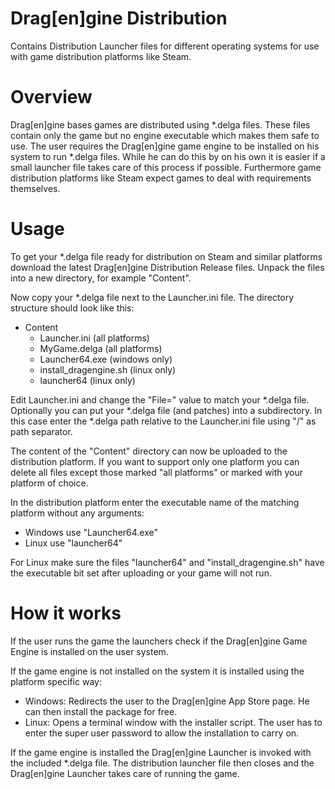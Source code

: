 # Drag[en]gine Distribution

Contains Distribution Launcher files for different operating systems for use
with game distribution platforms like Steam.

# Overview
Drag[en]gine bases games are distributed using *.delga files. These files
contain only the game but no engine executable which makes them safe to use.
The user requires the Drag[en]gine game engine to be installed on his system
to run *.delga files. While he can do this by on his own it is easier if a
small launcher file takes care of this process if possible. Furthermore
game distribution platforms like Steam expect games to deal with requirements
themselves.

# Usage
To get your *.delga file ready for distribution on Steam and similar platforms
download the latest Drag[en]gine Distribution Release files. Unpack the files
into a new directory, for example "Content".

Now copy your *.delga file next to the Launcher.ini file. The directory
structure should look like this:

- Content
  - Launcher.ini  (all platforms)
  - MyGame.delga  (all platforms)
  - Launcher64.exe  (windows only)
  - install_dragengine.sh  (linux only)
  - launcher64  (linux only)

Edit Launcher.ini and change the "File=" value to match your *.delga file.
Optionally you can put your *.delga file (and patches) into a subdirectory.
In this case enter the *.delga path relative to the Launcher.ini file
using "/" as path separator.

The content of the "Content" directory can now be uploaded to the distribution
platform. If you want to support only one platform you can delete all files
except those marked "all platforms" or marked with your platform of choice.

In the distribution platform enter the executable name of the matching
platform without any arguments:
- Windows use "Launcher64.exe"
- Linux use "launcher64"

For Linux make sure the files "launcher64" and "install_dragengine.sh" have
the executable bit set after uploading or your game will not run.

# How it works
If the user runs the game the launchers check if the Drag[en]gine Game Engine
is installed on the user system.

If the game engine is not installed on the system it is installed using the
platform specific way:
- Windows: Redirects the user to the Drag[en]gine App Store page. He can
  then install the package for free.
- Linux: Opens a terminal window with the installer script. The user has
  to enter the super user password to allow the installation to carry on.

If the game engine is installed the Drag[en]gine Launcher is invoked with
the included *.delga file. The distribution launcher file then closes and
the Drag[en]gine Launcher takes care of running the game.
